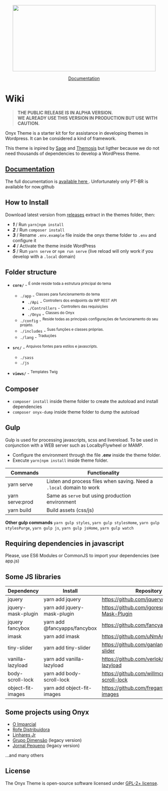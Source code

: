 <p align="center">
  <img width="457" height="211" src="https://andremacola.github.io/onyx-theme-doc/img/logo.png">
</p>
<p align="center">
  <a href="https://andremacola.github.io/onyx-theme-doc/"><u>Documentation</u></a>
</p>



# Wiki

> **THE PUBLIC RELEASE IS IN ALPHA VERSION.**  
> **WE ALREADY USE THIS VERSION IN PRODUCTION BUT USE WITH CAUTION.**

Onyx Theme is a starter kit for for assistance in developing themes in Wordpress. It can be considered a kind of framework.

This theme is inpired by [Sage](https://github.com/roots/sage/) and [Themosis](https://www.themosis.com/) but ligther because we do not need thousands of dependencies to develop a WordPress theme.

<!-- Better used with [Onyx Starter Kit](https://github.com/andremacola/wp-onyx-starter) (members only) -->

## [Documentation](https://andremacola.github.io/onyx-theme-doc/)

The full documentation is [available here ](https://andremacola.github.io/onyx-theme-doc/). Unfortunately only PT-BR is available for now.github

## How to Install

Download latest version from [releases](https://github.com/andremacola/onyx-theme/releases) extract in the themes folder, then:

- ***1*** / Run `yarn|npm install`
- ***2*** / Run `composer install`
- ***3*** / Rename `.env.example` file inside the onyx theme folder to `.env` and configure it
- ***4*** / Activate the theme inside WordPress
- ***5*** / Run `yarn serve` or `npm run serve` (live reload will only work if you develop with a `.local` domain)

## Folder structure

- **`core/`** - <sup>É onde reside toda a estrutura principal do tema</sup>
  - `./app` - <sup>Classes para funcionamento do tema</sup>
    - `./Api` - <sup>Controllers dos endpoints da WP REST API</sup>
    - `./Controllers` - <sup>Controllers das requisições</sup>
    - `./Onyx` - <sup>Classes do Onyx</sup>
  - `./config` - <sup>Reside todas as principais configurações de funcionamento do seu projeto.</sup>
  - `./includes` - <sup>Suas funções e classes próprias.</sup>
  - `./lang` - <sup>Traduções</sup>

- **`src/`** - <sup>Arquivos fontes para estilos e javascripts.</sup>
  - `./sass`
  - `./js`

- **`views/`** - <sup>Templates Twig</sup>

## Composer

- `composer install` inside theme folder to create the autoload and install dependencies
- `composer onyx-dump` inside theme folder to dump the autoload

## Gulp

Gulp is used for processing javascripts, scss and livereload. To be used in conjunction with a WEB server such as LocalbyFlywheel or MAMP.

  - Configure the environment through the file **.env** inside the theme folder.
  - Execute `yarn|npm install` inside theme folder.

|Commands          | Functionality                              |
|------------------|--------------------------------------------|
| yarn serve       | Listen and process files when saving. Need a `.local` domain to work
| yarn serve:prod  | Same as `serve` but using production environment
| yarn build       | Build assets (css/js)

**Other gulp commands**
`yarn gulp styles`, `yarn gulp stylesHome`, `yarn gulp stylesPurge`, `yarn gulp js`, `yarn gulp jsHome`, `yarn gulp watch`

## Requiring dependencies in javascript

Please, use ES6 Modules or CommonJS to import your dependencies (see app.js)

## Some JS libraries

|Dependency        | Install                      | Repository                                        |
|------------------|------------------------------|---------------------------------------------------|
jquery             | yarn add jquery              | https://github.com/jquery/jquery                  |
jquery-mask-plugin | yarn add jquery-mask-plugin  | https://github.com/igorescobar/jQuery-Mask-Plugin |
jquery fancybox    | yarn add @fancyapps/fancybox | https://github.com/fancyapps/fancybox             |
imask              | yarn add imask               | https://github.com/uNmAnNeR/imaskjs               |
tiny-slider        | yarn add tiny-slider         | https://github.com/ganlanyuan/tiny-slider         |
vanilla-lazyload   | yarn add vanilla-lazyload    | https://github.com/verlok/vanilla-lazyload        |
body-scroll-lock   | yarn add body-scroll-lock    | https://github.com/willmcpo/body-scroll-lock      |
object-fit-images  | yarn add object-fit-images   | https://github.com/fregante/object-fit-images     |

## Some projects using Onyx

- [O Imparcial](https://oimparcial.com.br/)
- [Rofe Distribuidora](https://www.rofedistribuidora.com.br/)
- [Linhares Jr](https://linharesjr.com)
- [Grupo Dimensão](http://grupodimensao.com/) (legacy version)
- [Jornal Pequeno](https://jornalpequeno.com.br/) (legacy version)

...and many others

## License

The Onyx Theme is open-source software licensed under [GPL-2+ license](https://www.gnu.org/licenses/old-licenses/gpl-2.0.html).

